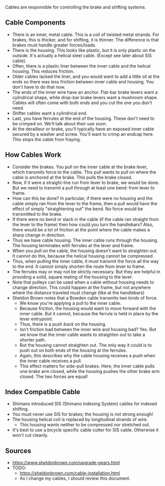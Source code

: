 Cables are responsible for controlling the brake and shifting systems.

## Cable Components

- There is an inner, metal cable. This is a coil of twisted metal
  strands. For brakes, this is thicker, and for shifting, it is thinner.
  The difference is that brakes must handle greater forces/loads.
- There is the housing. This looks like plastic, but it is only plastic
  on the outside. It's actually a helical steel cable. (Except see later
  about SIS cable).
- Often, there is a plastic liner between the inner cable and the
  helical housing. This reduces friction.
- Older cables lacked the liner, and you would want to add a little oil
  at the ends so there was less friction between inner cable and
  housing. You don't have to do that now.
- The ends of the inner wire have an anchor. Flat-bar brake levers want
  a cylindrical shape, while drop-bar brake levers want a mushroom
  shape. Cables will often come with both ends and you cut the one you
  don't need.
- Shifter cables want a cylindrical end.
- Last, you have ferrules at the end of the housing. These don't need to
  be crimped on. We'll talk about their use soon.
- At the derailleur or brake, you'll typically have an exposed inner
  cable secured by a washer and screw. You'll want to crimp an endcap
  here. This stops the cable from fraying.

## How Cables Work

- Consider the brakes. You pull on the inner cable at the brake lever,
  which transmits force to the cable. This pull wants to pull on where
  the cable is anchored at the brake. This pulls the brake closed.
- Now, if it were a straight-line run from lever to brake, we would be
  done. But we need to transmit a pull through at least one bend: from
  lever to frame.
- How can this be done? In particular, if there were no housing and the
  cable simply ran from the lever to the frame, then a pull would have
  the effect of simply "straightening out" the bend. No force would be
  transmitted to the brake.
- If there were no bend or slack in the cable (if the cable ran straight
  from the lever to the frame) then how could you turn the handlebars?
  Also, there would be a lot of friction at the point where the cable
  makes a sharp change in direction.
- Thus we have cable housing. The inner cable runs through the housing.
  The housing terminates with ferrules at the lever and frame.
- When you pull on the cable, the housing doesn't want to straighten
  out. It cannot do this, because the helical housing cannot be
  compressed.
- Thus, when pulling the inner cable, it must transmit the force all the
  way to the end. It cannot simply shorten the route from lever to
  frame.
- The ferrules may or may not be strictly necessary. But they are
  helpful in providing a solid, square mating of the housing to the
  lever.
- Note that pulleys can be used when a cable without housing needs to
  change direction. This could happen at the frame, but not anywhere
  where the distance traveled must change (like at the handlebars)
- Sheldon Brown notes that a Bowden cable transmits two kinds of force.
  - We know you're applying a pull to the inner cable.
  - Because friction, the housing would want to move forward with the
    inner cable. But it cannot, because the ferrule is held in place by
    the lever entrypoint.
  - Thus, there is a push _back_ on the housing.
  - Isn't friction bad between the inner wire and housing bad? Yes. But
    we know that the inner cable wants to straighten out to take a
    shorter path.
  - But the housing cannot straighten out. The only way it could is to
    push out on both ends of the housing at the ferrules.
  - Again, this describes why the cable housing receives a push when the
    inner cable receives a pull.
  - This effect matters for side-pull brakes. Here, the inner cable
    pulls one brake arm closed, while the housing pushes the other brake
    arm closed. The two forces are equal!

## Index Compatible Cable

- Shimano introduced SIS (Shimano Indexing System) cables for indexed
  shifting.
- You must never use SIS for brakes; the housing is not strong enough!
- The housing helical coil is replaced by longitudinal strands of wire.
  - This housing wants neither to be compressed _nor_ stretched out.
- It's best to use a bicycle specific cable cutter for SIS cable.
  Otherwise it won't cut cleanly.

## Sources

- https://www.sheldonbrown.com/upgrade-gears.html
- TODO:
  - https://sheldonbrown.com/cable-installation.html
  - As I change my cables, I should review this document.
